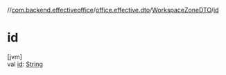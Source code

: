 //[com.backend.effectiveoffice](../../../index.md)/[office.effective.dto](../index.md)/[WorkspaceZoneDTO](index.md)/[id](id.md)

# id

[jvm]\
val [id](id.md): [String](https://kotlinlang.org/api/latest/jvm/stdlib/kotlin/-string/index.html)
